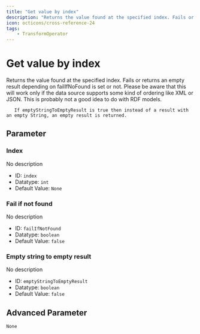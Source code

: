 ```yaml
---
title: "Get value by index"
description: "Returns the value found at the specified index. Fails or returns an empty result depending on failIfNoFound is set or not. Please be aware that this will work only if the data source supports some kind of ordering like XML or JSON. This is probably not a good idea to do with RDF models. If emptyStringToEmptyResult is true then instead of a result with an empty String, an empty result is returned."
icon: octicons/cross-reference-24
tags: 
    - TransformOperator
---
```

# Get value by index
<!-- This file was generated - DO NOT CHANGE IT MANUALLY -->



Returns the value found at the specified index. Fails or returns an empty result depending on failIfNoFound is set or not.
       Please be aware that this will work only if the data source supports some kind of ordering like XML or JSON. This
       is probably not a good idea to do with RDF models.

       If emptyStringToEmptyResult is true then instead of a result with an empty String, an empty result is returned.
    


## Parameter

### Index

No description

- ID: `index`
- Datatype: `int`
- Default Value: `None`



### Fail if not found

No description

- ID: `failIfNotFound`
- Datatype: `boolean`
- Default Value: `false`



### Empty string to empty result

No description

- ID: `emptyStringToEmptyResult`
- Datatype: `boolean`
- Default Value: `false`





## Advanced Parameter

`None`
